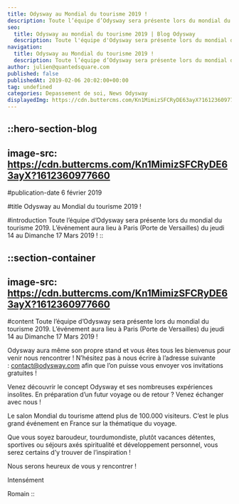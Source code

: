 ```yaml
---
title: Odysway au Mondial du tourisme 2019 !
description: Toute l’équipe d’Odysway sera présente lors du mondial du tourisme 2019. L’événement aura lieu à Paris (Porte de Versailles) du jeudi 14 au Dimanche 17 Mars 2019 !
seo:
  title: Odysway au mondial du tourisme 2019 | Blog Odysway
  description: Toute l'équipe d'Odysway sera présente lors du mondial du tourisme 2019.
navigation:
  title: Odysway au Mondial du tourisme 2019 !
  description: Toute l’équipe d’Odysway sera présente lors du mondial du tourisme 2019. L’événement aura lieu à Paris (Porte de Versailles) du jeudi 14 au Dimanche 17 Mars 2019 !
author: julien@quantedsquare.com
published: false
publishedAt: 2019-02-06 20:02:00+00:00
tag: undefined
categories: Depassement de soi, News Odysway
displayedImg: https://cdn.buttercms.com/Kn1MimizSFCRyDE63ayX?1612360977660
---
```


::hero-section-blog
---
image-src: https://cdn.buttercms.com/Kn1MimizSFCRyDE63ayX?1612360977660
---
#publication-date
6 février 2019

#title
Odysway au Mondial du tourisme 2019 !

#introduction
Toute l’équipe d’Odysway sera présente lors du mondial du tourisme 2019. L’événement aura lieu à Paris (Porte de Versailles) du jeudi 14 au Dimanche 17 Mars 2019 !
::

::section-container
---
image-src: https://cdn.buttercms.com/Kn1MimizSFCRyDE63ayX?1612360977660
---
#content
Toute l’équipe d’Odysway sera présente lors du mondial du tourisme 2019. L’événement aura lieu à Paris (Porte de Versailles) du jeudi 14 au Dimanche 17 Mars 2019 !

Odysway aura même son propre stand et vous êtes tous les bienvenus pour venir nous rencontrer ! N’hésitez pas à nous écrire à l’adresse suivante : contact@odysway.com afin que l’on puisse vous envoyer vos invitations gratuites !

Venez découvrir le concept Odysway et ses nombreuses expériences insolites. En préparation d’un futur voyage ou de retour ? Venez échanger avec nous !

Le salon Mondial du tourisme attend plus de 100.000 visiteurs. C’est le plus grand événement en France sur la thématique du voyage.

Que vous soyez baroudeur, tourdumondiste, plutôt vacances détentes, sportives ou séjours axés spiritualité et développement personnel, vous serez certains d’y trouver de l’inspiration !

Nous serons heureux de vous y rencontrer !

Intensément

Romain
::
